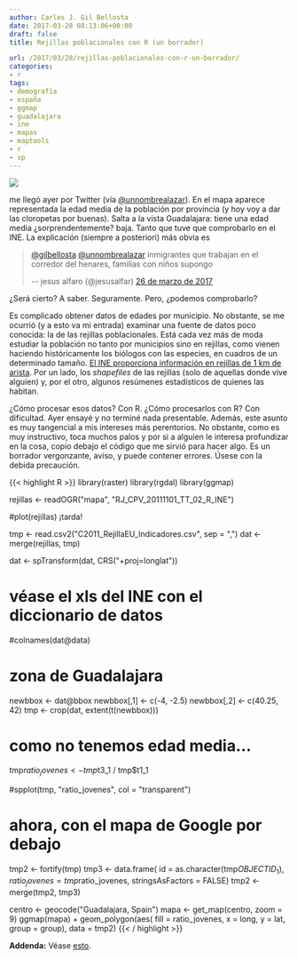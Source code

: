 ```yaml
---
author: Carlos J. Gil Bellosta
date: 2017-03-28 08:13:06+00:00
draft: false
title: Rejillas poblacionales con R (un borrador)

url: /2017/03/28/rejillas-poblacionales-con-r-un-borrador/
categories:
- r
tags:
- demografía
- españa
- ggmap
- guadalajara
- ine
- mapas
- maptools
- r
- sp
---
```


![](/wp-uploads/2017/03/C719aiTXkAAzFqX.jpg)

me llegó ayer por Twitter (vía [@unnombrealazar](https://twitter.com/unnombrealazar)). En el mapa aparece representada la edad media de la población por provincia (y hoy voy a dar las cloropetas por buenas). Salta a la vista Guadalajara: tiene una edad media ¿sorprendentemente? baja. Tanto que tuve que comprobarlo en el INE. La explicación (siempre a posteriori) más obvia es

>[@gilbellosta](https://twitter.com/gilbellosta) [@unnombrealazar](https://twitter.com/unnombrealazar) inmigrantes que trabajan en el corredor del henares, familias con niños supongo
>
> -- jesus alfaro (@jesusalfar) [26 de marzo de 2017](https://twitter.com/jesusalfar/status/845991732726677504)

¿Será cierto? A saber. Seguramente. Pero, ¿podemos comprobarlo?

Es complicado obtener datos de edades por municipio. No obstante, se me ocurrió (y a esto va mi entrada) examinar una fuente de datos poco conocida: la de las rejillas poblacionales. Está cada vez más de moda estudiar la población no tanto por municipios sino en rejillas, como vienen haciendo históricamente los biólogos con las especies, en cuadros de un determinado tamaño. [El INE proporciona información en rejillas de 1 km de arista](http://www.ine.es/censos2011_datos/cen11_datos_resultados_rejillas.htm). Por un lado, los _shapefiles_ de las rejillas (solo de aquellas donde vive alguien) y, por el otro, algunos resúmenes estadísticos de quienes las habitan.

¿Cómo procesar esos datos? Con R. ¿Cómo procesarlos con R? Con dificultad. Ayer ensayé y no terminé nada presentable. Además, este asunto es muy tangencial a mis intereses más perentorios. No obstante, como es muy instructivo, toca muchos palos y por si a alguien le interesa profundizar en la cosa, copio debajo el código que me sirvió para hacer algo. Es un borrador vergonzante, aviso, y puede contener errores. Úsese con la debida precaución.

{{< highlight R >}}
library(raster)
library(rgdal)
library(ggmap)

rejillas <- readOGR("mapa", "RJ_CPV_20111101_TT_02_R_INE")

#plot(rejillas)  ¡tarda!

tmp <- read.csv2("C2011_RejillaEU_Indicadores.csv", sep = ",")
dat <- merge(rejillas, tmp)

dat <- spTransform(dat, CRS("+proj=longlat"))

# véase el xls del INE con el diccionario de datos
#colnames(dat@data)

# zona de Guadalajara
newbbox <- dat@bbox
newbbox[,1] <- c(-4, -2.5)
newbbox[,2] <- c(40.25, 42)
tmp <- crop(dat, extent(t(newbbox)))

# como no tenemos edad media...
tmp$ratio_jovenes <- tmp$t3_1 / tmp$t1_1

#spplot(tmp, "ratio_jovenes", col = "transparent")

# ahora, con el mapa de Google por debajo
tmp2 <- fortify(tmp)
tmp3 <- data.frame(
    id = as.character(tmp$OBJECTID_1),
    ratio_jovenes = tmp$ratio_jovenes,
    stringsAsFactors = FALSE)
tmp2 <- merge(tmp2, tmp3)

centro <- geocode("Guadalajara, Spain")
mapa <- get_map(centro, zoom = 9)
ggmap(mapa) +
    geom_polygon(aes(
        fill = ratio_jovenes,
            x = long, y = lat,
            group = group),
        data = tmp2)
{{< / highlight >}}

**Addenda:** Véase [esto](https://www.datanalytics.com/2017/04/19/guadalajara-joven-guadalajara-inconclusa/).